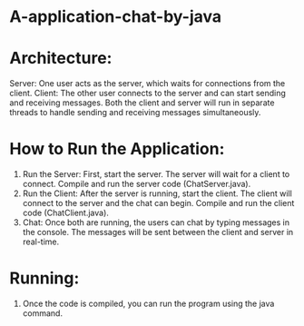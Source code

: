 # A-application-chat-by-java


# Architecture:
Server: One user acts as the server, which waits for connections from the client.
Client: The other user connects to the server and can start sending and receiving messages.
Both the client and server will run in separate threads to handle sending and receiving messages simultaneously.


# How to Run the Application:
1.  Run the Server: First, start the server. The server will wait for a client to connect.
    Compile and run the server code (ChatServer.java).
2.  Run the Client: After the server is running, start the client. The client will connect to the server and the chat can begin.
    Compile and run the client code (ChatClient.java).
3.  Chat: Once both are running, the users can chat by typing messages in the console. The messages will be sent between the 
    client and server in real-time.


# Running:
1.  Once the code is compiled, you can run the program using the java command.